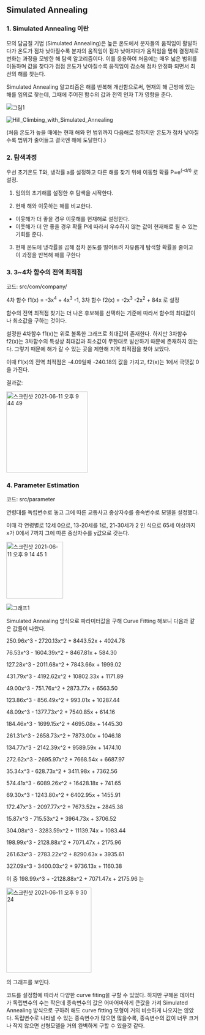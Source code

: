 ## Simulated Annealing

### 1. Simulated Annealing 이란

모의 담금질 기법 (Simulated Annealing)은 높은 온도에서 분자들의 움직임이 활발하다가 온도가 점차 낮아질수록 분자의 움직임이 점차 낮아지다가 움직임을 멈춰 결정체로 변화는 과정을 모방한 해 탐색 알고리즘이다. 이를 응용하여 처음에는 매우 넓은 범위를 이동하며 값을 찾다가 점점 온도가 낮아질수록 움직임이 감소해 점차 안정화 되면서 최선의 해를 찾는다. 

Simulated Annealing 알고리즘은 해를 반복해 개선함으로써, 현재의 해 근방에 있는 해를 임의로 찾는데, 그때에 주어진 함수의 값과 전역 인자 T가 영향을 준다.



![그림1](https://user-images.githubusercontent.com/80511335/121688023-f7ed6900-cafd-11eb-9dcd-51ea950c9f8e.png)

![Hill_Climbing_with_Simulated_Annealing](https://user-images.githubusercontent.com/80511335/121688057-ff147700-cafd-11eb-9f6c-2ce3800c8f5d.gif)

(처음 온도가 높을 때에는 현재 해와 먼 범위까지 다음해로 정하지만 온도가 점차 낮아질수록 범위가 줄어들고 결국엔 해에 도달한다.)


### 2. 탐색과정

우선 초기온도 T와, 냉각률 a를 설정하고 다른 해를 찾기 위해 이동할 확률 P=e<sup>(-d/t)</sup> 로 설정.

1) 임의의 초기해를 설정한 후 탐색을 시작한다.

2) 현재 해와 이웃하는 해를 비교한다.

- 이웃해가 더 좋을 경우 이웃해를 현재해로 설정한다.
- 이웃해가 더 안 좋을 경우 확률 P에 따라서 우수하지 않는 값이 현재해로 될 수 있는 기회를 준다.

3) 현재 온도에 냉각률을 곱해 점차 온도를 떨어트려 자유롭게 탐색할 확률을 줄이고 이 과정을 반복해 해를 구한다



### 3.  3~4차 함수의 전역 최적점

코드: src/com/company/

4차 함수 f1(x) = -3x<sup>4</sup> + 4x<sup>3</sup> -1, 3차 함수 f2(x) = -2x<sup>3</sup> -2x<sup>2</sup> + 84x 로 설정

함수의 전역 최적점 찾기는 더 나은 후보해를 선택하는 기준에 따라서 함수의 최대값이나 최소값을 구하는 것이다.

설정한 4차함수 f1(x)는 위로 볼록한 그래프로 최대값이 존재한다. 하지만 3차함수 f2(x)는 3차함수의 특성상 최대값과 최소값이 무한대로 발산하기 때문에 존재하지 않는다. 그렇기 때문에 해가 갈 수 있는 곳을 제한해 지역 최적점을 찾아 보았다.

이때 f1(x)의 전역 최적점은  -4.09일때 -240.18의 값을 가지고, f2(x)는 1에서 극댓값 0을 가진다.

결과값:

<img width="212" alt="스크린샷 2021-06-11 오후 9 44 49" src="https://user-images.githubusercontent.com/80511335/121688294-41d64f00-cafe-11eb-88c2-459049dea7d2.png">


### 4. Parameter Estimation

코드: src/parameter

연령대를 독립변수로 놓고 그에 따른 교통사고 중상자수를 종속변수로 모델을 설정했다.

이때 각 연령별로 12세  0으로, 13-20세를 1로, 21-30세가 2 인 식으로 65세 이상까지 x가 0에서 7까지 그에 따른 중상자수를 y값으로 갖는다.

<img width="148" alt="스크린샷 2021-06-11 오후 9 14 45 1" src="https://user-images.githubusercontent.com/80511335/121688577-94b00680-cafe-11eb-8709-038a7edde6a1.png">


![그래프1](https://user-images.githubusercontent.com/80511335/121688604-9b3e7e00-cafe-11eb-8aec-0ec42f95615b.png)



Simulated Annealing 방식으로 파라미터값을 구해 Curve Fitting 해보니 다음과 같은 값들이 나왔다.

250.96x^3 - 2720.13x^2 + 8443.52x + 4024.78

76.53x^3 - 1604.39x^2 + 8467.81x + 584.30

127.28x^3 - 2011.68x^2 + 7843.66x + 1999.02

431.79x^3 - 4192.62x^2 + 10802.33x + 1171.89

49.00x^3 - 751.76x^2 + 2873.77x + 6563.50

123.86x^3 - 856.49x^2 + 993.01x + 10287.44

48.09x^3 - 1377.73x^2 + 7540.85x + 614.16

184.46x^3 - 1699.15x^2 + 4695.08x + 1445.30

261.31x^3 - 2658.73x^2 + 7873.00x + 1046.18

134.77x^3 - 2142.39x^2 + 9589.59x + 1474.10

272.62x^3 - 2695.97x^2 + 7668.54x + 6687.97

35.34x^3 - 628.73x^2 + 3411.98x + 7362.56

574.41x^3 - 6089.26x^2 + 16428.18x + 741.65

69.30x^3 - 1243.80x^2 + 6402.95x + 1455.91

172.47x^3 - 2097.77x^2 + 7673.52x + 2845.38

15.87x^3  - 715.53x^2 + 3964.73x + 3706.52

304.08x^3 - 3283.59x^2 + 11139.74x + 1083.44 

198.99x^3 - 2128.88x^2 + 7071.47x + 2175.96 

261.63x^3 - 2783.22x^2 + 8290.63x + 3935.61

327.09x^3 - 3400.03x^2 + 9736.13x + 1160.38

이 중 198.99x^3 + -2128.88x^2 + 7071.47x + 2175.96 는

<img width="222" alt="스크린샷 2021-06-11 오후 9 30 24" src="https://user-images.githubusercontent.com/80511335/121688670-ad202100-cafe-11eb-9466-905e60789794.png">

의 그래프를 보인다. 



코드를 설정함에 따라서 다양한 curve fiting을 구할 수 있었다. 하지만 구해온 데이터가 독립변수의 수는 작은데 종속변수의 값은 어마어마하게 큰값을 가져 Simulated Annealing 방식으로 구하려 해도 curve fitting 모형이 거의 비슷하게 나오지는 않았다. 독립변수로 나타낼 수 있는 종속변수가 많으면 많을수록, 종속변수의 값이 너무 크거나 작지 않으면 선형모델을 거의 완벽하게 구할 수 있을것 같다.
